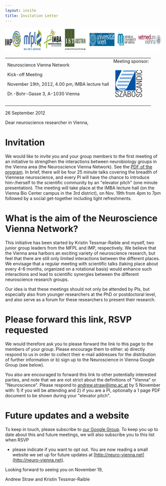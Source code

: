 ```yaml
---
layout: invite
title: Invitation Letter
---
```

<div class="institutes">
    <img src="/assets/img/participants800.png" width="800x" height="80px">
</div>

<table cellpadding="20px"><tr>
<td>
<div class="large-center">
    Neuroscience Vienna Network<p>
    Kick-off Meeting<p>
    <p>
    November 19th, 2012, 4.00 pm, IMBA lecture hall<p>
    Dr.-Bohr-Gasse 3, A-1030 Vienna<p>
</div>
</td>
<td>
<div>
    Meeting sponsor:<p>
    <a href="http://www.szabo-scandic.com/"><img src="/assets/img/szabo_scandic.png" width="100px" height="100px" alt="Szabo Scandic"></a>
</div>
</td>
</tr>
</table>

26 September 2012

Dear neuroscience researcher in Vienna,

# Invitation

We would like to invite you and your group members to the first
meeting of an initiative to strengthen the interactions between
neurobiology groups in the Vienna area (the Neuroscience Vienna
Network). See the [PDF of the
program](Schedule_Vienna_Neuroscience.pdf). In brief, there will be
four 25 minute talks covering the breadth of Viennese neuroscience,
and every PI will have the chance to introduce him-/herself to the
scientific community by an "elevator pitch" (one minute
presentation). The meeting will take place at the IMBA lecture hall
(on the Vienna Bio Center campus in the 3rd district), on Nov. 19th
from 4pm to 7pm followed by a social get-together including light
refreshments.

# What is the aim of the Neuroscience Vienna Network?

This initiative has been started by Kristin Tessmar-Raible and myself,
two junior group leaders from the MFPL and IMP, respectively. We
believe that the Vienna area harbors an exciting variety of
neuroscience research, but feel that there are still only limited
interactions between the different places. We envisage that a regular
meeting with scientific talks (taking place about every 4-6 months,
organized on a rotational basis) would enhance such interactions and
lead to scientific synergies between the different neuroscience
research groups.

Our idea is that these meetings should not only be attended by PIs,
but especially also from younger researchers at the PhD or
postdoctoral level, and also serve as a forum for these researchers to
present their research.

# Please forward this link, RSVP requested

We would therefore ask you to please forward the link to this page to
the members of your group. Please encourage them to either: a)
directly respond to us in order to collect their e-mail addresses for
the distribution of further information or b) sign up to the
Neuroscience in Vienna Google Group (see below).

You also are encouraged to forward this link to other potentially
interested parties, and note that we are not strict about the
definitions of "Vienna" or "Neuroscience". Please respond to
[andrew.straw@imp.ac.at](mailto:andrew.straw@imp.ac.at) by 5 November
with: 1) if you will be attending and 2) if you are a PI, optionally a
1 page PDF document to be shown during your "elevator pitch".

# Future updates and a website

To keep in touch, please subscribe to [our Google
Group](http://bit.ly/neuro-vienna). To keep you up to date about this
and future meetings, we will also subscribe you to this list when RSVP
- please indicate if you want to opt out. You are now reading a small
website we set up for future updates at
[http://neuro-vienna.net](http://neuro-vienna.net).

Looking forward to seeing you on November 19,

Andrew Straw and Kristin Tessmar-Raible
